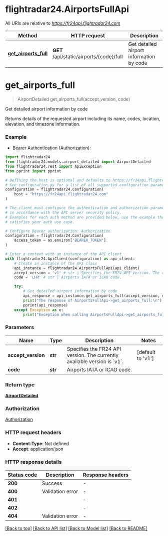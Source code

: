 # flightradar24.AirportsFullApi

All URIs are relative to *https://fr24api.flightradar24.com*

Method | HTTP request | Description
------------- | ------------- | -------------
[**get_airports_full**](AirportsFullApi.md#get_airports_full) | **GET** /api/static/airports/{code}/full | Get detailed airport information by code


# **get_airports_full**
> AirportDetailed get_airports_full(accept_version, code)

Get detailed airport information by code

Returns details of the requested airport including its name, codes, location, elevation, and timezone information.

### Example

* Bearer Authentication (Authorization):

```python
import flightradar24
from flightradar24.models.airport_detailed import AirportDetailed
from flightradar24.rest import ApiException
from pprint import pprint

# Defining the host is optional and defaults to https://fr24api.flightradar24.com
# See configuration.py for a list of all supported configuration parameters.
configuration = flightradar24.Configuration(
    host = "https://fr24api.flightradar24.com"
)

# The client must configure the authentication and authorization parameters
# in accordance with the API server security policy.
# Examples for each auth method are provided below, use the example that
# satisfies your auth use case.

# Configure Bearer authorization: Authorization
configuration = flightradar24.Configuration(
    access_token = os.environ["BEARER_TOKEN"]
)

# Enter a context with an instance of the API client
with flightradar24.ApiClient(configuration) as api_client:
    # Create an instance of the API class
    api_instance = flightradar24.AirportsFullApi(api_client)
    accept_version = 'v1' # str | Specifies the FR24 API version. The currently available version is `v1`. (default to 'v1')
    code = 'LHR' # str | Airports IATA or ICAO code.

    try:
        # Get detailed airport information by code
        api_response = api_instance.get_airports_full(accept_version, code)
        print("The response of AirportsFullApi->get_airports_full:\n")
        pprint(api_response)
    except Exception as e:
        print("Exception when calling AirportsFullApi->get_airports_full: %s\n" % e)
```



### Parameters


Name | Type | Description  | Notes
------------- | ------------- | ------------- | -------------
 **accept_version** | **str**| Specifies the FR24 API version. The currently available version is &#x60;v1&#x60;. | [default to &#39;v1&#39;]
 **code** | **str**| Airports IATA or ICAO code. | 

### Return type

[**AirportDetailed**](AirportDetailed.md)

### Authorization

[Authorization](../README.md#Authorization)

### HTTP request headers

 - **Content-Type**: Not defined
 - **Accept**: application/json

### HTTP response details

| Status code | Description | Response headers |
|-------------|-------------|------------------|
**200** | Success |  -  |
**400** | Validation error |  -  |
**401** |  |  -  |
**402** |  |  -  |
**404** | Validation error |  -  |

[[Back to top]](#) [[Back to API list]](../README.md#documentation-for-api-endpoints) [[Back to Model list]](../README.md#documentation-for-models) [[Back to README]](../README.md)

